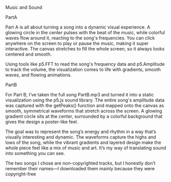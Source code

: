 Music and Sound 

PartA

Part A is all about turning a song into a dynamic visual experience. A glowing circle in the center pulses with the beat of the music, while colorful waves flow around it, reacting to the song's frequencies. You can click anywhere on the screen to play or pause the music, making it super interactive. The canvas stretches to fill the whole screen, so it always looks centered and smooth.

Using tools like p5.FFT to read the song's frequency data and p5.Amplitude to track the volume, the visualization comes to life with gradients, smooth waves, and flowing animations.

PartB

For Part B, I’ve taken the full song PartB.mp3 and turned it into a static visualization using the p5.js sound library. The entire song's amplitude data was captured with the getPeaks() function and mapped onto the canvas as smooth, symmetrical waveforms that stretch across the screen. A glowing gradient circle sits at the center, surrounded by a colorful background that gives the design a poster-like feel.

The goal was to represent the song’s energy and rhythm in a way that’s visually interesting and dynamic. The waveforms capture the highs and lows of the song, while the vibrant gradients and layered design make the whole piece feel like a mix of music and art. It’s my way of translating sound into something you can see.

The two songs I chose are non-copyrighted tracks, but I honestly don’t remember their names—I downloaded them mainly because they were copyright-free